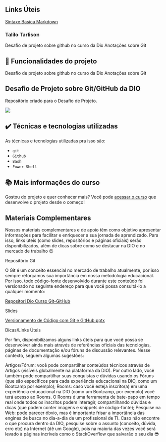 
## Links Úteis
[Sintaxe Basica Markdown](https://www.markdownguide.org/basic-syntax/)

### Talilo Tarlison

Desafio  de projeto sobre github no curso da Dio
Anotações sobre Git

## 🔨 Funcionalidades do projeto

Desafio  de projeto sobre github no curso da Dio
Anotações sobre Git

## Desafio de Projeto sobre Git/GitHub da DIO
Repositório criado para o Desafio de Projeto.

![](img/amostra.gif)

## ✔️ Técnicas e tecnologias utilizadas

As técnicas e tecnologias utilizadas pra isso são:

- `git`
- `Github`
- `Bash`
- `Power Shell`


## 📚 Mais informações do curso
Gostou do projeto e quer conhecer mais? Você pode [acessar o curso](#) que desenvolve o projeto desde o começo!

## Materiais Complementares
 
Nossos materiais complementares e de apoio têm como objetivo apresentar informações para facilitar e enriquecer a sua jornada de aprendizado. Para isso, links úteis (como slides, repositórios e páginas oficiais) serão disponibilizados, além de dicas sobre como se destacar na DIO e no mercado de trabalho 😉
 
Repositório Git
 
O Git é um conceito essencial no mercado de trabalho atualmente, por isso sempre reforçamos sua importância em nossa metodologia educacional. Por isso, todo código-fonte desenvolvido durante este conteúdo foi versionado no seguinte endereço para que você possa consultá-lo a qualquer momento:
 
[Repositori Dio Curso Git-GitHub](https://github.com/elidianaandrade/dio-curso-git-github)
 
Slides

[Versionamento de Código com Git e GitHub.pptx](https://academiapme-my.sharepoint.com/:p:/g/personal/renato_dio_me/EYjkgVZuUv5HsVgJUEPv1_oB_QWs8MFBY_PBQ2UAtLqucg?e=262HGK)
 
Dicas/Links Úteis
 
Por fim, disponibilizamos alguns links úteis para que você possa se desenvolver ainda mais através de referências oficiais das tecnologias, páginas de documentação e/ou fóruns de discussão relevantes. Nesse contexto, seguem algumas sugestões:
 
Artigos/Fórum: você pode compartilhar conteúdos técnicos através de Artigos (visíveis globalmente na plataforma da DIO). Por outro lado, você também pode compartilhar suas conquistas e dúvidas usando os Fóruns (que são específicos para cada experiência educacional na DIO, como um Bootcamp por exemplo);
Rooms: caso você esteja inscrito(a) em uma experiência educacional na DIO (como um Bootcamp, por exemplo) você terá acesso ao Rooms. O Rooms é uma ferramenta de bate-papo em tempo real onde todos os inscritos podem interagir, compartilhando dúvidas e dicas (que podem conter imagens e snippets de código-fonte);
Pesquise na Web: pode parecer óbvio, mas é importante frisar a importância das engines de busca no dia-a-dia de um profissional de TI. Caso não encontre o que procura dentro da DIO, pesquise sobre o assunto (conceito, dúvida, erro etc) na Internet (dê um Google), pois na maioria das vezes você será levado à páginas incríveis como o StackOverflow que salvarão o seu dia 😎